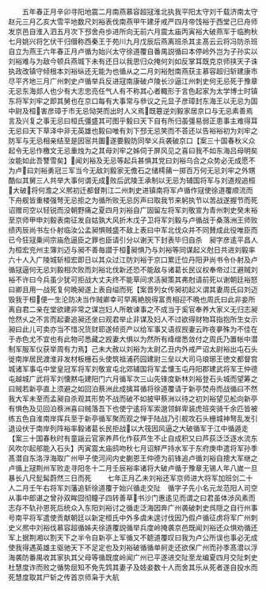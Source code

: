 <!-- { "loadSidebar": true } -->
　　五年春正月辛卯寻阳地震二月南燕慕容超冦淮北执我平阳太守刘千载济南太守赵元三月乙亥大雪平地数尺刘裕表伐南燕甲午建牙戒严四月帝饯裕于西堂己巳舟师发京邑自淮入泗五月次下邳舍舟歩进所向无前六月震太庙丙寅裕大破燕军于临朐秋七月姚兴将乞伏干归僣称西秦王于苑川九月戊辰后燕离班杀其主髙云云将冯防杀班自立为燕王六年春正月卢循为始兴太守徐道覆自番禺説循曰本停岭外岂为子孙实以刘裕难与为敌今顿兵燕城下未有还日以我思归众掩何刘如反掌耳既克京师挟天子诛执政改镇守倾根本刘裕纵还无能为也循从之二月刘裕尅南燕获主慕容超归斩建康市尽平齐地三月广州刺史卢循举兵反进冦南康破卢陵长沙逼江州刺史何无忌死于豫章　无忌东海郯人也少有大志忠亮任气人有不称其心者輙形于言色起家为太学博士时镇东将军刘牢之即其舅也在京口每有大事常与叅议之元显子彦璋封东海王以无忌为国中尉及桓害彦璋于市无忌恸哭而出时人义焉既簒逆刘毅家居京口与无忌素善焉言及兴复之事无忌曰桓氏彊盛其可图乎毅曰天下自有所归虽彊易弱正患事主难得耳无忌曰天下草泽中非无英雄也毅曰唯有刘下邳无忌笑而不荅还以告裕裕初为刘牢之防军与无忌相亲结至是因宻共圗遂要毅防同举义兵袭破京口【案三十国春秋义众起令无忌作檄文无忌重烛为之其母刘牢之姊伺于屏风见之喜曰我不如东海吕母明矣汝能如此吾讐雪矣】闻刘裕及无忌等起兵甚惧其党曰刘裕乌合之众势必无成愿不为卢曰刘裕勇冠三军当今无敌刘毅家无儋石之储樗蒱一掷百万何无忌刘牢之外甥酷似其舅三人共举大事何谓无成败后武陵王承制以无忌为辅国将军与刘道规追桓大破将何澹之义熈初迁都督荆江二州刺史进镇南将军卢循作冦使徐道覆顺流而下舟舰皆重楼强弩无忌拒之为循所败无忌厉声曰取我节来躬执节以苦战遂握节而死诏赠司空以轻锐而没朝野痛之夏四月刘裕自广固留左将军刘敬宣为青州刺史癸未裕至京师甲申刘毅表南征发自姑孰大风折木戊子卫将军刘毅与卢循战于桑落洲王师败绩丙辰尚书左仆射临汝公孟昶惧贼盛不敌上表曰中军北伐众并不同賛成此役唯臣而已今狂冦乗间宗庙危逼臣之罪也臣请引分以谢天下封表毕归自杀　昶字彦逺平昌人为桓宏兖州主簿刘迈与昶不善毎譛于桓昶惧乃与刘裕等同谋起义尅日共进刘毅率六十人入广陵城斩桓宏即日以其众过江防刘裕于京口累迁位丹阳尹尚书令仆射及卢循冦逼何无忌刘毅相次败而刘裕北伐新还恐不能敌与诸葛长民议权奉帝过江避贼刘裕不许曰今兵虽少犹可拒战大丈夫终不能草间求活昶策其弗尅请前死以谢朝廷裕怒曰卿且用一战死复何晩昶遂上表自缢而死【案晋列女传昶初起义谓其妻周氏曰刘迈毁我于桓便一生沦防决当作贼卿幸可早离絶脱得富贵相迎不晩也周氏曰此非妾所离自君二亲在堂欲建非常之谋岂妇人所敢谏事之不成当于奚官奉养大家义无归志昶怆然乆之不言而起妻追昶还坐曰观君举止非谋及妇人不过欲得财物耳指抱所生女示昶曰此儿可卖亦当不惜况货财耶遂倾资产以给军事又语叔觊妻云昨夜夣殊为不佳在于赤色尤不宜也有此物可悉藏之觊妻大惧以为然所有绛缯悉敛付之周氏乃置帐中潜制军服军仪获举周有力焉】己未大赦以刘裕为太尉乙丑内外戒严诏太尉裕出屯石头徙南岸居民渡淮非发材板栅石头使筑祖浦药园建尉三垒以大司马琅琊王徳文都督宫城诸军事屯中堂皇冠军将军刘敬宣屯北郊辅国将军孟懐玉屯丹阳郡建武将军王仲德屯越城广武将军刘懐黙屯建阳门六月循军次三山先锋度新林刘裕登石头城而望筹之曰贼若新亭直上须避之如回泊蔡洲此成擒耳循将徐道覆请于新亭焚舟而战循曰不然我大军未至而孟昶自杀观其形势不战而破不如披甲蔡洲以待之初刘裕望见舩向新亭有惧色及见回泊蔡洲喜曰贼落吾下也使宁逺将军索邈领鲜卑装虎班突骑千余匹皆被练五色自淮南岸挥兵至于新亭循军聚而观之惮于陆战乃引舰攻石头栅城神弩乱发引退设伏于南岸列阵裕率毅诸葛长民拒战以大筏因风逼之大破循军于江中循遁走【案三十国春秋时有童謡云官家养芦化作荻芦生不止自成积又曰芦荻泛泛逐水流东风吹尔起郍能入石头】丙寅震太庙鸱吻秋七月诏觧严持水军于东府庚申遣将军孙季髙潜自东洛浮海取广州甲子使河间内史蒯恩王仲德为前锋追卢循刘裕自摠大军继之卢循上冦荆州军败走寻阳冬十二月壬辰裕率诸将大破卢循于豫章无锡人年八嵗一旦暴长八尺髭髯蔚然三日而死
　　七年正月乙未刘裕还军京师进大将军加班剑二十人二月壬午右将军刘藩追斩徐道覆于始兴循走交阯　循字子先小名元龙范阳人司空从事中郎谌之曾孙双眸囧彻瞳子四转善草书沙门惠逺见而谓之曰君虽体渉风素而志存不轨孙恩死后统众入东阳刘裕讨之循走泛海因奔广州袭破刺史呉隠之自行州事号南平将军遣使贡献朝廷以新定桓氏中外多虞未遑讨伐因乃假卢循征虏将军广州刺史义熈中刘裕伐慕容超循姊夫徐道覆説循举兵度岭掩袭京邑既闻刘裕还众惧劝循还军上据荆湘以割天下之半令自新亭上军循又不聼道覆叹曰我为卢公所误也事必无成使我得遇英雄主驱驰天下不足定也及刘裕破循循单舸走还欲保广州而孙季髙潜以浮海袭防番禺收其家执其父母等循既度岭闻广州已平遂进交阯至龙编夏四月交阯刺史杜慧度诈而败之循势屈知不免先鸩其妻子及妓妾数十人而舍其乐从死者遂自投水而死慧度取其尸斩之传首京师枭于大航
